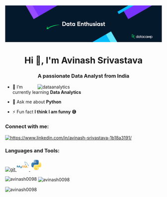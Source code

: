![logo](https://github.com/Avinash0098/Avinash0098/blob/main/Linkedin_Cover_-_Data_Enthusiast_qgfd0z.png)
<h1 align="center">Hi 👋, I'm Avinash Srivastava</h1>
<h3 align="center">A passionate Data Analyst from India</h3>

<img align="right" alt="dataanalytics" width="400" src="https://media.giphy.com/media/dWesBcTLavkZuG35MI/giphy.gif">

- 🌱 I’m currently learning **Data Analytics**

- 💬 Ask me about **Python**

- ⚡ Fun fact **I think I am funny 😅**

<h3 align="left">Connect with me:</h3>
<p align="left">
<a href="https://linkedin.com/in/https://www.linkedin.com/in/avinash-srivastava-1b18a3191/" target="blank"><img align="center" src="https://raw.githubusercontent.com/rahuldkjain/github-profile-readme-generator/master/src/images/icons/Social/linked-in-alt.svg" alt="https://www.linkedin.com/in/avinash-srivastava-1b18a3191/" height="30" width="40" /></a>
</p>

<h3 align="left">Languages and Tools:</h3>
<p align="left"> <a href="https://git-scm.com/" target="_blank" rel="noreferrer"> <img src="https://www.vectorlogo.zone/logos/git-scm/git-scm-icon.svg" alt="git" width="40" height="40"/> </a> <a href="https://www.mysql.com/" target="_blank" rel="noreferrer"> <img src="https://raw.githubusercontent.com/devicons/devicon/master/icons/mysql/mysql-original-wordmark.svg" alt="mysql" width="40" height="40"/> </a> <a href="https://www.python.org" target="_blank" rel="noreferrer"> <img src="https://raw.githubusercontent.com/devicons/devicon/master/icons/python/python-original.svg" alt="python" width="40" height="40"/> </a> </p>

<p><img align="left" src="https://github-readme-stats.vercel.app/api/top-langs?username=avinash0098&show_icons=true&locale=en&layout=compact" alt="avinash0098" /></p>

<p>&nbsp;<img align="center" src="https://github-readme-stats.vercel.app/api?username=avinash0098&show_icons=true&locale=en" alt="avinash0098" /></p>

<p><img align="center" src="https://github-readme-streak-stats.herokuapp.com/?user=avinash0098&" alt="avinash0098" /></p>
